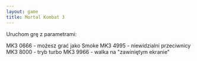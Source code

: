 ```yaml
---
layout: game
title: Mortal Kombat 3
---
```


Uruchom grę z parametrami:

MK3 0666 - możesz grać jako Smoke
MK3 4995 - niewidzialni przeciwnicy
MK3 8000 - tryb turbo
MK3 9966 - walka na "zawiniętym ekranie"
